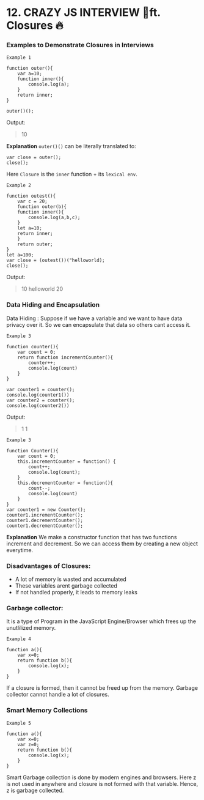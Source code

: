 # 12. CRAZY JS INTERVIEW 🤯ft. Closures 🔥 

### Examples to Demonstrate Closures in Interviews

```
Example 1

function outer(){
    var a=10;
    function inner(){
        console.log(a);
    }
    return inner;
}

outer()();
```

Output:
>10

**Explanation**
`outer()()` can be literally translated to:

```
var close = outer();
close();
```
Here `Closure` is the `inner` function + its `lexical env`.

```
Example 2

function outest(){
    var c = 20;
    function outer(b){
    function inner(){
        console.log(a,b,c);
    }
    let a=10;
    return inner;
    }
    return outer;
}
let a=100;
var close = (outest())("helloworld);
close();
```
Output:
>10 helloworld 20

### Data Hiding and Encapsulation

Data Hiding : Suppose if we have a variable and we want to have data privacy over it. So we can encapsulate that data so others cant access it.

```
Example 3

function counter(){
    var count = 0;
    return function incrementCounter(){
        counter++;
        console.log(count)
    }
}

var counter1 = counter();
console.log(counter1())
var counter2 = counter();
console.log(counter2())
```
Output:
>1
>1

```
Example 3

function Counter(){
    var count = 0;
    this.incrementCounter = function() {
        count++;
        console.log(count);
    }
    this.decrementCounter = function(){
        count--;
        console.log(count)
    }
}
var counter1 = new Counter();
counter1.incrementCounter();
counter1.decrementCounter();
counter1.decrementCounter();
```

**Explanation**
We make a constructor function that has two functions increment and decrement. So we can access them by creating a new object everytime.

### Disadvantages of Closures:

* A lot of memory is wasted and accumulated
* These variables arent garbage collected
* If not handled properly, it leads to memory leaks

### Garbage collector:

It is a type of Program in the JavaScript Engine/Browser which frees up the unutlilized memory. 

```
Example 4

function a(){
    var x=0;
    return function b(){
        console.log(x);
    }
}
```

If a closure is formed, then it cannot be freed up from the memory. Garbage collector cannot handle a lot of closures.

### Smart Memory Collections

```
Example 5

function a(){
    var x=0;
    var z=0;
    return function b(){
        console.log(x);
    }
}
```
Smart Garbage collection is done by modern engines and browsers. Here z is not used in anywhere and closure is not formed with that variable. Hence, z is garbage collected.













